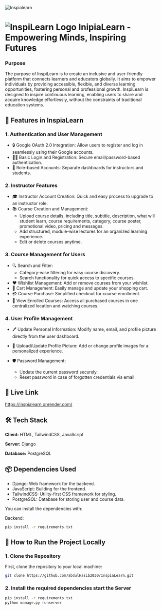 ![Inspialearn](https://i.ibb.co.com/4wcPPSVm/screenshot-5.png)
# ![InspiLearn Logo](https://i.ibb.co.com/xDxqnBF/favi.png) InipiaLearn - Empowering Minds, Inspiring Futures

### Purpose
The purpose of InspiLearn is to create an inclusive and user-friendly platform that connects learners and educators globally. It aims to empower individuals by providing accessible, flexible, and diverse learning opportunities, fostering personal and professional growth. InspiLearn is designed to inspire continuous learning, enabling users to share and acquire knowledge effortlessly, without the constraints of traditional education systems.


## 🚀 Features in InspiaLearn

### 1.  Authentication and User Management

- 🔒 Google OAuth 2.0 Integration: Allow users to register and log in seamlessly using their Google accounts.
- 🧑‍💻 Basic Login and Registration: Secure email/password-based authentication.
- 👥 Role-based Accounts: Separate dashboards for instructors and students.

### 2. Instructor Features
- 🎓 Instructor Account Creation: Quick and easy process to upgrade to an instructor role.
- 📚 Course Creation and Management:
  - Upload course details, including title, subtitle, description, what will student learn, course requirements, category, course poster, promotional video, pricing and messages.
  - Add structured, module-wise lectures for an organized learning experience.
  - Edit or delete courses anytime.
### 3. Course Management for Users
- 🔍 Search and Filter:
  - Category-wise filtering for easy course discovery.
  - Search functionality for quick access to specific courses.
- ❤️ Wishlist Management: Add or remove courses from your wishlist.
- 🛒 Cart Management: Easily manage and update your shopping cart.
- 💳 Course Purchase: Simplified checkout for course enrollment.
- 📖 View Enrolled Courses: Access all purchased courses in one centralized location and watching courses.

### 4. User Profile Management
- 🖊️ Update Personal Information: Modify name, email, and profile picture directly from the user dashboard.

- 📁 Upload/Update Profile Picture: Add or change profile images for a personalized experience.
- 🛡️ Password Management:
  - Update the current password securely.
  - Reset password in case of forgotten credentials via email.
## 🔗 Live Link

https://inspialearn.onrender.com/
## 🛠️ Tech Stack

**Client:** HTML, TailwindCSS, JavaScript

**Server:** Django

**Database:** PostgreSQL

## 📦 Dependencies Used

- Django: Web framework for the backend.
- JavaScript: Building for the frontend.
- TailwindCSS: Utility-first CSS framework for styling.
- PostgreSQL: Database for storing user and course data.

You can install the dependencies with:

Backend:
```bash
pip install -r requirements.txt
```

## 🚀 How to Run the Project Locally

### 1. Clone the Repository

First, clone the repository to your local machine:
```bash
git clone https://github.com/abdulHasib2030/InspiaLearn.git
```
### 2. Install the required dependencies start the Server
```bash
pip install -r requirements.txt
python manage.py runserver
```







